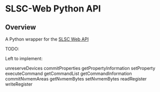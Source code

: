 # SLSC-Web Python API

## Overview

A Python wrapper for the [SLSC Web API](https://www.ni.com/en-us/support/documentation/supplemental/18/using-the-slsc-web-api.html)

TODO:

Left to implement:

unreserveDevices
commitProperties
getPropertyInformation
setProperty
executeCommand
getCommandList
getCommandInformation
commitNvmemAreas
getNvmemBytes
setNvmemBytes
readRegister
writeRegister